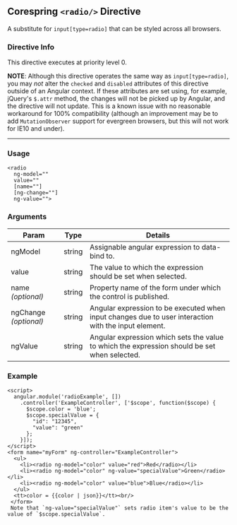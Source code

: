 ## Corespring `<radio/>` Directive

A substitute for `input[type=radio]` that can be styled across all browsers.

### Directive Info

This directive executes at priority level 0.

**NOTE**: Although this directive operates the same way as `input[type=radio]`, you may *not* alter the `checked` and
`disabled` attributes of this directive outside of an Angular context. If these attributes are set using, for example,
jQuery's `$.attr` method, the changes will not be picked up by Angular, and the directive will not update. This is a
known issue with no reasonable workaround for 100% compatibility (although an improvement may be to add
`MutationObserver` support for evergreen browsers, but this will not work for IE10 and under).

---

### Usage

    <radio
      ng-model=""
      value=""
      [name=""]
      [ng-change=""]
      ng-value="">


### Arguments

| Param                 | Type   | Details
|-----------------------|--------|--------
| ngModel               | string | Assignable angular expression to data-bind to.
| value                 | string | The value to which the expression should be set when selected.
| name *(optional)*     | string | Property name of the form under which the control is published.
| ngChange *(optional)* | string | Angular expression to be executed when input changes due to user interaction with the input element.
| ngValue               | string | Angular expression which sets the value to which the expression should be set when selected.


### Example

    <script>
      angular.module('radioExample', [])
        .controller('ExampleController', ['$scope', function($scope) {
          $scope.color = 'blue';
          $scope.specialValue = {
            "id": "12345",
            "value": "green"
          };
        }]);
    </script>
    <form name="myForm" ng-controller="ExampleController">
      <ul>
        <li><radio ng-model="color" value="red">Red</radio></li>
        <li><radio ng-model="color" ng-value="specialValue">Green</radio></li>
        <li><radio ng-model="color" value="blue">Blue</radio></li>
      </ul>
      <tt>color = {{color | json}}</tt><br/>
     </form>
     Note that `ng-value="specialValue"` sets radio item's value to be the value of `$scope.specialValue`.
